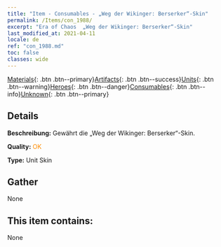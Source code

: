 ```yaml
---
title: "Item - Consumables - „Weg der Wikinger: Berserker“-Skin"
permalink: /Items/con_1988/
excerpt: "Era of Chaos  „Weg der Wikinger: Berserker“-Skin"
last_modified_at: 2021-04-11
locale: de
ref: "con_1988.md"
toc: false
classes: wide
---
```

 [Materials](/de/Items/){: .btn .btn--primary}[Artifacts](/de/Items/Artifacts/){: .btn .btn--success}[Units](/de/Items/Units/){: .btn .btn--warning}[Heroes](/de/Items/Heroes/){: .btn .btn--danger}[Consumables](/de/Items/Consumables/){: .btn .btn--info}[Unknown](/de/Items/Unknown/){: .btn .btn--primary}

## Details
 **Beschreibung:** Gewährt die „Weg der Wikinger: Berserker“-Skin.

 **Quality:** <span style="color: #FF8C00">OK</span>

 **Type:** Unit Skin

## Gather

  None

## This item contains:

  None

